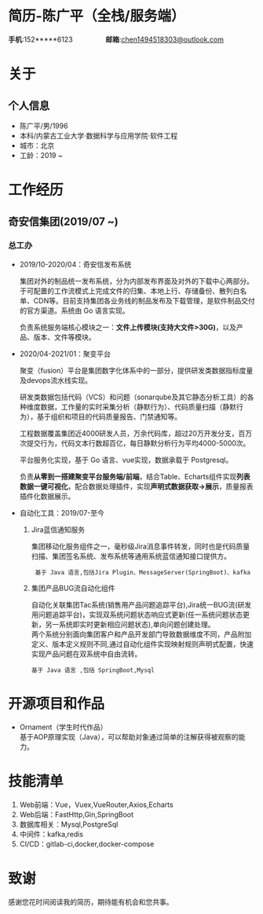 # 简历-陈广平（全栈/服务端）
**手机**:152*****6123&nbsp;&nbsp;&nbsp;&nbsp;&nbsp;&nbsp;&nbsp;&nbsp;&nbsp;&nbsp;&nbsp;&nbsp;&nbsp;&nbsp;&nbsp;&nbsp;&nbsp;**邮箱**:chen1494518303@outlook.com
# 关于
## 个人信息
* 陈广平/男/1996
* 本科/内蒙古工业大学·数据科学与应用学院·软件工程
* 城市：北京
* 工龄：2019 ~
# 工作经历
## 奇安信集团(2019/07 ~)
### 总工办
* 2019/10-2020/04：奇安信发布系统  
  
  集团对外的制品统一发布系统，分为内部发布界面及对外的下载中心两部分。于可配置的工作流模式上完成文件的归集、本地上行、存储备份、散列白名单、CDN等。目前支持集团各业务线的制品发布及下载管理，是软件制品交付的官方渠道。系统由 Go 语言实现。  
    
    负责系统服务端核心模块之一：**文件上传模块(支持大文件>30G)**，以及产品、版本、文件等模块。  

* 2020/04-2021/01：聚变平台  
  
    聚变（fusion）平台是集团数字化体系中的一部分，提供研发类数据指标度量及devops流水线实现。  
  
  研发类数据包括代码（VCS）和问题（sonarqube及其它静态分析工具）的各种维度数据，工作量的实时采集分析（静默行为）、代码质量扫描（静默行为），基于组织和项目的代码质量报告、门禁通知等。  
  
  工程数据覆盖集团近4000研发人员，万余代码库，超过20万开发分支，百万次提交行为，代码文本行数超百亿，每日静默分析行为平均4000-5000次。  
      
  平台服务化实现，基于 Go 语言、vue实现，数据承载于 Postgresql。  
  
  负责**从零到一搭建聚变平台服务端/前端**，结合Table、Echarts组件实现**列表数据一键可视化**，配合数据处理插件，实现**声明式数据获取->展示**，质量报表插件化数据展示。
 * 自动化工具：2019/07-至今  
     1. Jira蓝信通知服务  
       
           集团移动化服务组件之一，毫秒级Jira消息事件转发，同时也是代码质量扫描、集团签名系统、发布系统等通用系统蓝信通知接口提供方。  
             
             基于 Java 语言,包括Jira Plugin、MessageServer(SpringBoot)、kafka  
      2. 集团产品BUG流自动化组件  
        
          自动化关联集团Tac系统(销售用产品问题追踪平台),Jira统一BUG流(研发用问题追踪平台)，实现双系统问题状态响应式更新(任一系统问题状态更新，另一系统即实时更新相应问题状态),单向问题创建处理。  
       两个系统分别面向集团客户和产品开发部门导致数据维度不同，产品附加定义、版本定义规则不同,通过自动化组件实现映射规则声明式配置，快速实现产品问题在双系统中自由流转。  
         
             基于 Java 语言 ,包括 SpringBoot,Mysql
# 开源项目和作品
* Ornament（学生时代作品）  
  基于AOP原理实现（Java），可以帮助对象通过简单的注解获得被观察的能力。
# 技能清单
1. Web前端：Vue，Vuex,VueRouter,Axios,Echarts
2. Web后端：FastHttp,Gin,SpringBoot
3. 数据库相关：Mysql,PostgreSql
4. 中间件：kafka,redis
5. CI/CD：gitlab-ci,docker,docker-compose
# 致谢
感谢您花时间阅读我的简历，期待能有机会和您共事。
